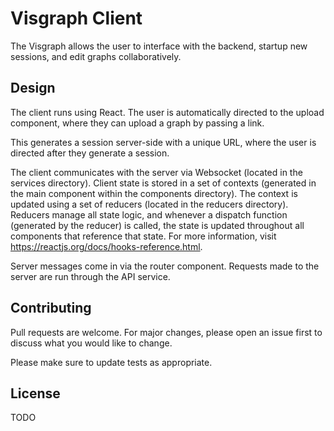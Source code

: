 # Visgraph Client

The Visgraph allows the user to interface with the backend, startup new sessions, and edit graphs collaboratively.

## Design

The client runs using React. The user is automatically directed to the upload component, where they can upload a graph by passing a link.

This generates a session server-side with a unique URL, where the user is directed after they generate a session. 

The client communicates with the server via Websocket (located in the services directory). Client state is stored in a set of contexts (generated in the main component within the components directory). The context is updated using a set of reducers (located in the reducers directory). Reducers manage all state logic, and whenever a dispatch function (generated by the reducer) is called, the state is updated throughout all components that reference that state. For more information, visit https://reactjs.org/docs/hooks-reference.html.

Server messages come in via the router component. Requests made to the server are run through the API service.

## Contributing
Pull requests are welcome. For major changes, please open an issue first to discuss what you would like to change.

Please make sure to update tests as appropriate.

## License
TODO

